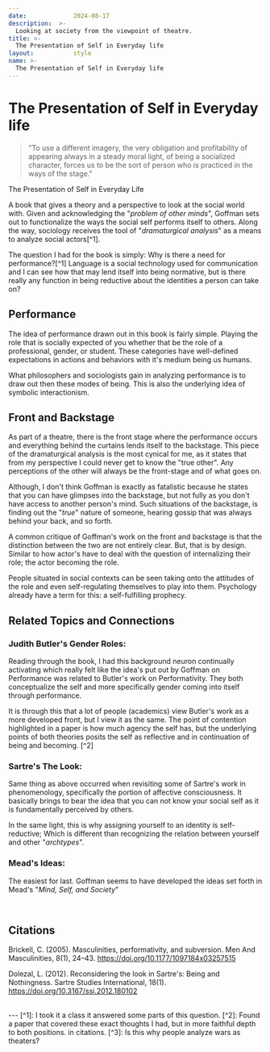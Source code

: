 ```yaml
---
date:             2024-08-17
description:  >-
  Looking at society from the viewpoint of theatre.
title: >-
  The Presentation of Self in Everyday life
layout:           style
name: >-
  The Presentation of Self in Everyday life
---
```


# The Presentation of Self in Everyday life

> "To use a different imagery, the very obligation and profitability of appearing always in a steady moral light, of being a socialized character, forces us to be the sort of person who is practiced in the ways of the stage."
<figcaption class="blockquote-footer">The Presentation of Self in Everyday Life</figcaption>

A book that gives a theory and a perspective to look at the social world with. Given and acknowledging the "*problem of other minds*", Goffman sets out to functionalize the ways the social self performs itself to others. Along the way, sociology receives the tool of "*dramaturgical analysis*" as a means to analyze social actors[^1]. 

The question I had for the book is simply: Why is there a need for performance?[^1] Language is a social technology used for communication and I can see how that may lend itself into being normative, but is there really any function in being reductive about the identities a person can take on? 

## Performance

The idea of performance drawn out in this book is fairly simple. Playing the role that is socially expected of you whether that be the role of a professional, gender, or student. These categories have well-defined expectations in actions and behaviors with it's medium being us humans. 

What philosophers and sociologists gain in analyzing performance is to draw out then these modes of being. This is also the underlying idea of symbolic interactionism. 

## Front and Backstage

As part of a theatre, there is the front stage where the performance occurs and everything behind the curtains lends itself to the backstage. This piece of the dramaturgical analysis is the most cynical for me, as it states that from my perspective I could never get to know the "true other". Any perceptions of the other will always be the front-stage and of what goes on.

Although, I don't think Goffman is exactly as fatalistic because he states that you can have glimpses into the backstage, but not fully as you don't have access to another person's mind. Such situations of the backstage, is finding out the "*true*" nature of someone, hearing gossip that was always behind your back, and so forth.

A common critique of Goffman's work on the front and backstage is that the distinction between the two are not entirely clear. But, that is by design. Similar to how actor's have to deal with the question of internalizing their role; the actor becoming the role.

People situated in social contexts can be seen taking onto the attitudes of the role and even self-regulating themselves to play into them. Psychology already have a term for this: a self-fulfilling prophecy.

## Related Topics and Connections

### Judith Butler's Gender Roles:

Reading through the book, I had this background neuron continually activating which really felt like the idea's put out by Goffman on Performance was related to Butler's work on Performativity. They both conceptualize the self and more specifically gender coming into itself through performance. 

It is through this that a lot of people (academics) view Butler's work as a more developed front, but I view it as the same. The point of contention highlighted in a paper is how much agency the self has, but the underlying points of both theories posits the self as reflective and in continuation of being and becoming. [^2]

### Sartre's The Look:

Same thing as above occurred when revisiting some of Sartre's work in phenomenology, specifically the portion of affective consciousness. It basically brings to bear the idea that you can not know your social self as it is fundamentally perceived by others. 

In the same light, this is why assigning yourself to an identity is self-reductive; Which is different than recognizing the relation between yourself and other "*archtypes*".

### Mead's Ideas:

The easiest for last. Goffman seems to have developed the ideas set forth in Mead's "*Mind, Self, and Society*"

<br/>

## Citations

Brickell, C. (2005). Masculinities, performativity, and subversion. Men And Masculinities, 8(1), 24–43. https://doi.org/10.1177/1097184x03257515

Dolezal, L. (2012). Reconsidering the look in Sartre's: Being and Nothingness. Sartre Studies International, 18(1). https://doi.org/10.3167/ssi.2012.180102

<br/>
---
[^1]: I took it a class it answered some parts of this question.
[^2]: Found a paper that covered these exact thoughts I had, but in more faithful depth to both positions. in citations.
[^3]: Is this why people analyze wars as theaters?
